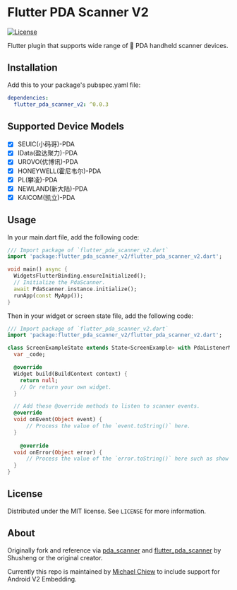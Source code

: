 # Flutter PDA Scanner V2
  
[![License][license-image]][license-url]

Flutter plugin that supports wide range of 📱 PDA handheld scanner devices.

## Installation

Add this to your package's pubspec.yaml file:

```yaml
dependencies:
  flutter_pda_scanner_v2: ^0.0.3
```

## Supported Device Models

-  [x] SEUIC(小码哥)-PDA
-  [x] IData(盈达聚力)-PDA
-  [x] UROVO(优博讯)-PDA
-  [x] HONEYWELL(霍尼韦尔)-PDA
-  [x] PL(攀凌)-PDA
-  [x] NEWLAND(新大陆)-PDA
-  [x] KAICOM(凯立)-PDA

## Usage
In your main.dart file, add the following code:
```dart
/// Import package of `flutter_pda_scanner_v2.dart`
import 'package:flutter_pda_scanner_v2/flutter_pda_scanner_v2.dart';

void main() async {
  WidgetsFlutterBinding.ensureInitialized();
  // Initialize the PdaScanner.
  await PdaScanner.instance.initialize();
  runApp(const MyApp());
}
```


Then in your widget or screen state file, add the following code:
```dart
/// Import package of `flutter_pda_scanner_v2.dart`
import 'package:flutter_pda_scanner_v2/flutter_pda_scanner_v2.dart';

class ScreenExampleState extends State<ScreenExample> with PdaListenerMixin<ScreenExample> {
  var _code;

  @override
  Widget build(BuildContext context) {
    return null;
    // Or return your own widget.
  }

  // Add these @override methods to listen to scanner events.
  @override
  void onEvent(Object event) {
      // Process the value of the `event.toString()` here.
  }
  
    @override
  void onError(Object error) {
      // Process the value of the `error.toString()` here such as show toast or dialog.
  }
}
```

## License

Distributed under the MIT license. See `LICENSE` for more information.

## About

Originally fork and reference via [pda_scanner](https://github.com/wu9007/pda_scanner) and [flutter_pda_scanner](https://github.com/uupy/pda_scanner) by Shusheng or the original creator.

Currently this repo is maintained by [Michael Chiew](https://github.com/michaelchiew08) to include support for Android V2 Embedding.

[license-image]: https://img.shields.io/badge/License-MIT-blue.svg
[license-url]: LICENSE